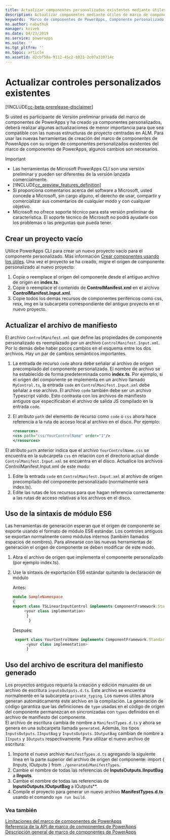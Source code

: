 ```yaml
---
title: Actualizar componentes personalizados existentes mediante útiles de marco de componentes de PowerApps| Microsoft Docs
description: Actualizar componentes mediante útiles de marco de componentes de PowerApps
keywords: 'Marco de componentes de PowerApps, Componente personalizado, Marco de componentes'
ms.author: nabuthuk
manager: kvivek
ms.date: 04/23/2019
ms.service: powerapps
ms.suite: ''
ms.tgt_pltfrm: ''
ms.topic: article
ms.assetid: d2cbf58a-9112-45c2-b823-2c07a310714c
---
```

# <a name="updating-existing-custom-controls"></a>Actualizar controles personalizados existentes 

[!INCLUDE[cc-beta-prerelease-disclaimer](../../includes/cc-beta-prerelease-disclaimer.md)]

Si usted es participante de Versión preliminar privada del marco de componentes de PowerApps y ha creado ya componentes personalizados, deberá realizar algunas actualizaciones de menor importancia para que sea compatible con las nuevas estructuras de proyecto centradas en ALM. Para usar las nuevas herramientas de creación del marco de componentes de PowerApps con su origen de componentes personalizados existentes del marco de componentes de PowerApps, algunos cambios son necesarios.

> [!IMPORTANT]
> - Las herramientas de Microsoft PowerApps CLI son una versión preliminar y pueden ser diferentes de la versión lanzada comercialmente.
> - [!INCLUDE[cc_preview_features_definition](../../includes/cc-preview-features-definition.md)] 
> - Si proporciona comentarios acerca del software a Microsoft, usted concede a Microsoft, sin cargo alguno, el derecho de usar, compartir y comercializar sus comentarios de cualquier modo y con cualquier objetivo. 
> - Microsoft no ofrece soporte técnico para esta versión preliminar de característica. El soporte técnico de Microsoft no podrá ayudarle con los problemas o las preguntas que pueda tener.

## <a name="creating-an-empty-project"></a>Crear un proyecto vacío

Utilice PowerApps CLI para crear un nuevo proyecto vacío para el componente personalizado. Más información [Crear componentes usando los útiles](create-custom-controls-using-pcf.md).
Una vez el proyecto se ha creado, migre el origen de componente personalizado al nuevo proyecto:

1. Copie o reemplace el origen del componente desde el antiguo archivo de origen en **index.ts**.
2. Copie o reemplace el contenido de **ControlManifest.xml** en el archivo **ControlManifest.Input.xml**.
3. Copie todos los demás recursos de componentes periféricos como css, resx, img en la subcarpeta correspondiente del antiguo proyecto en el nuevo proyecto.

## <a name="updating-manifest-file"></a>Actualizar el archivo de manifiesto

El archivo `ControlManifest.xml` que define las propiedades de componente personalizado es reemplazado por un archivo `ControlManifest.Input.xml`. Por lo demás debe haber pocos cambios en el esquema entre los dos archivos.
Hay un par de cambios semánticos importantes.

1. La entrada de recurso `code` ahora debe señalar al archivo de origen precompilado del componente personalizado. El nombre de archivo se ha establecido de forma predeterminada como **index.ts**.
Por ejemplo, si el origen del componente se implementa en un archivo llamado `MyControl.ts`, la entrada `code` en `ControlManifest.Input.xml` debe señalar a ese archivo. El archivo `code` también debe ser un archivo Typescript válido. Esto contrasta con los archivos de manifiesto antiguos que especificaban el archivo de salida JS compilado en la entrada `code`.
2. El atributo `path` del elemento de recurso como `code` o `css` ahora hace referencia a la ruta de acceso local al archivo en el disco. Por ejemplo:

    ```XML
   <resources>
    <css path="css/YourControlName" order="1"/>
    </resources>
    ```

El atributo `path` anterior indica que el archivo `YourControlName.css` se encuentra en la subcarpeta `css` en relación con el directorio actual donde `ControlManifest.Input.xml` se encuentra en el disco.
Actualice los archivos ControlManifest.Input.xml de este modo:

1. Edite la entrada `code` en `ControlManifest.Input.xml` al archivo de origen precompilado del componente personalizado (normalmente será index.ts).
2. Edite las rutas de los recursos para que hagan referencia correctamente a las rutas de acceso relativas a los archivos en el disco.

## <a name="using-es6-module-syntax"></a>Uso de la sintaxis de módulo ES6

Las herramientas de generación esperan que el origen de componente se exporte usando el formato de módulo ES6 estándar. Los controles antiguos se exportan normalmente como módulos internos (también llamados espacios de nombres). Para alinearse con las nuevas herramientas de generación el origen de componente se deben modificar de este modo.

1. Abra el archivo de origen que implementa el componente personalizado (por ejemplo index.ts).
2. Use la sintaxis de exportación ES6 estándar quitando la declaración de módulo

     Antes:
     ```TypeScript
     module SampleNamespace
     {
    export class TSLinearInputControl implements ComponentFramework.StandardControl<InputsOutputs.IInputBag, InputsOutputs.IOutputBag> {
          <your class implementation>
           }
            }
     
      ```
    Después:
    ```TypeScript
     export class YourControlName implements ComponentFramework.StandardControl<IInputs, IOutputs> { 
          <your class implementation>
          }
   ```

## <a name="using-generated-manifest-typing-file"></a>Uso del archivo de escritura del manifiesto generado

Los proyectos antiguos requería la creación y edición manuales de un archivo de escritura `inputsOutputs.d.ts`. Este archivo se encuentra normalmente en la subcarpeta `private_typing`. Los nuevos útiles ahora generan automáticamente este archivo en la compilación. La generación de código garantiza que las definiciones de `type` usadas en el código de origen del componente permanezcan en sincronizadas con `types` definidos en el archivo de manifiesto del componente.  
El archivo de escritura cambia de nombre a `ManifestTypes.d.ts` y ahora se genera en una subcarpeta llamada `generated`. Además, los tipos `InputsOutputs.IInputBag` y `InputsOutputs.IOutputBag` cambian de nombre a `IInputs` y `IOutputs` respectivamente.
Para utilizar el nuevo archivo de escritura:

1. Importe el nuevo archivo `ManifestTypes.d.ts` agregando la siguiente línea en la parte superior del archivo de origen del componente:  import { IInputs, IOutputs } from `./generated/ManifestTypes`.
2. Cambie el nombre de todas las referencias de **InputsOutputs.IInputBag** a **IInputs**.
3. Cambie el nombre de todas las referencias de **InputsOutputs.IOutputBag** a IOutputs**.
4. Compile el proyecto para generar un nuevo archivo **ManifestTypes.d.ts** usando el comando `npm run build`.

### <a name="see-also"></a>Vea también

[Limitaciones del marco de componentes de PowerApps](limitations.md)<br/>
[Referencia de la API de marco de componentes de PowerApps](reference/index.md)<br/>
[Descripción general de marco de componentes de PowerApps](overview.md)
